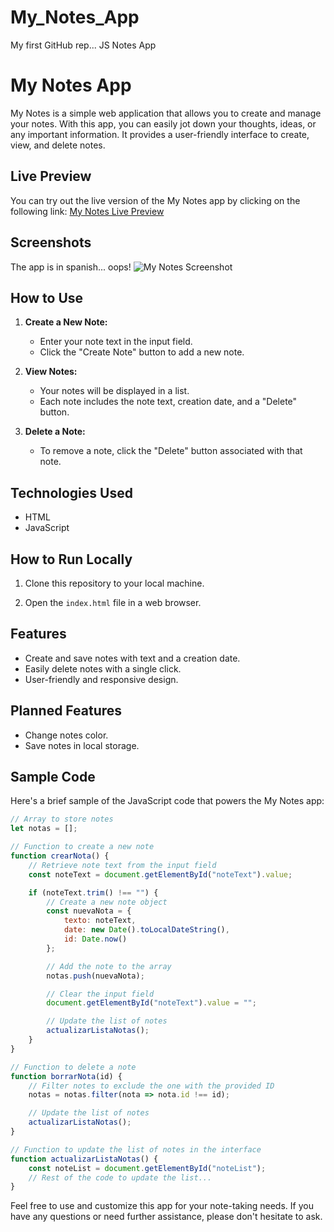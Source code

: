 # My_Notes_App
My first GitHub rep... JS Notes App

# My Notes App

My Notes is a simple web application that allows you to create and manage your notes. With this app, you can easily jot down your thoughts, ideas, or any important information. It provides a user-friendly interface to create, view, and delete notes.

## Live Preview

You can try out the live version of the My Notes app by clicking on the following link: [My Notes Live Preview](https://zoirethl.github.io/My_Notes_App/)

## Screenshots
The app is in spanish... oops!
![My Notes Screenshot](Nov-07-2023%2015-34-31.gif.sb-70fc03f1-X4Z52o)

## How to Use

1. **Create a New Note:**

   - Enter your note text in the input field.
   - Click the "Create Note" button to add a new note.

2. **View Notes:**

   - Your notes will be displayed in a list.
   - Each note includes the note text, creation date, and a "Delete" button.

3. **Delete a Note:**

   - To remove a note, click the "Delete" button associated with that note.

## Technologies Used

- HTML
- JavaScript

## How to Run Locally

1. Clone this repository to your local machine.

2. Open the `index.html` file in a web browser.

## Features

- Create and save notes with text and a creation date.
- Easily delete notes with a single click.
- User-friendly and responsive design.

## Planned Features

- Change notes color.
- Save notes in local storage.

## Sample Code

Here's a brief sample of the JavaScript code that powers the My Notes app:

```javascript
// Array to store notes
let notas = [];

// Function to create a new note
function crearNota() {
    // Retrieve note text from the input field
    const noteText = document.getElementById("noteText").value;

    if (noteText.trim() !== "") {
        // Create a new note object
        const nuevaNota = {
            texto: noteText,
            date: new Date().toLocalDateString(),
            id: Date.now()
        };

        // Add the note to the array
        notas.push(nuevaNota);

        // Clear the input field
        document.getElementById("noteText").value = "";

        // Update the list of notes
        actualizarListaNotas();
    }
}

// Function to delete a note
function borrarNota(id) {
    // Filter notes to exclude the one with the provided ID
    notas = notas.filter(nota => nota.id !== id);

    // Update the list of notes
    actualizarListaNotas();
}

// Function to update the list of notes in the interface
function actualizarListaNotas() {
    const noteList = document.getElementById("noteList");
    // Rest of the code to update the list...
}
```

Feel free to use and customize this app for your note-taking needs. If you have any questions or need further assistance, please don't hesitate to ask.